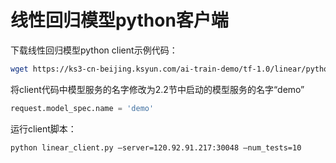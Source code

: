# 线性回归模型python客户端

下载线性回归模型python client示例代码：

```bash
wget https://ks3-cn-beijing.ksyun.com/ai-train-demo/tf-1.0/linear/python_predict_client.tar.gz
```

将client代码中模型服务的名字修改为2.2节中启动的模型服务的名字“demo”

```py
request.model_spec.name = 'demo'
```

运行client脚本：

```bash
python linear_client.py —server=120.92.91.217:30048 —num_tests=10
```

